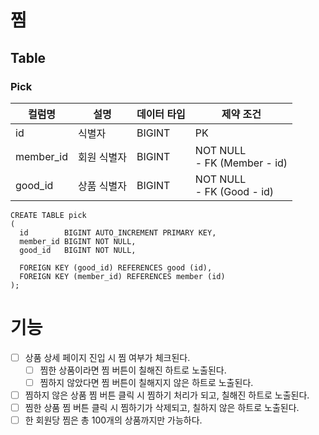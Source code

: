 # 찜

## Table
### Pick

| 컬럼명       | 설명     | 데이터 타입 | 제약 조건                           |
|-----------|--------|--------|---------------------------------|
| id        | 식별자    | BIGINT | PK                              |
| member_id | 회원 식별자 | BIGINT | NOT NULL<br/>- FK (Member - id) |
| good_id   | 상품 식별자 | BIGINT | NOT NULL<br/>- FK (Good - id)   |

```mysql
CREATE TABLE pick
(
  id        BIGINT AUTO_INCREMENT PRIMARY KEY,
  member_id BIGINT NOT NULL,
  good_id   BIGINT NOT NULL,

  FOREIGN KEY (good_id) REFERENCES good (id),
  FOREIGN KEY (member_id) REFERENCES member (id)
);
```

# 기능
- [ ] 상품 상세 페이지 진입 시 찜 여부가 체크된다.
  - [ ] 찜한 상품이라면 찜 버튼이 칠해진 하트로 노출된다.
  - [ ] 찜하지 않았다면 찜 버튼이 칠해지지 않은 하트로 노출된다.
- [ ] 찜하지 않은 상품 찜 버튼 클릭 시 찜하기 처리가 되고, 칠해진 하트로 노출된다.
- [ ] 찜한 상품 찜 버튼 클릭 시 찜하기가 삭제되고, 칠하지 않은 하트로 노출된다.
- [ ] 한 회원당 찜은 총 100개의 상품까지만 가능하다.